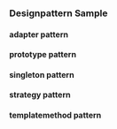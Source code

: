 ### Designpattern Sample

#### adapter pattern

#### prototype pattern

#### singleton pattern

#### strategy pattern

#### templatemethod pattern
